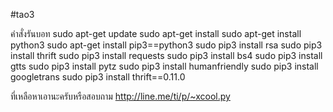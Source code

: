 #tao3

คำสั่งรันบอท
sudo apt-get update
sudo apt-get install 
sudo apt-get install python3
sudo apt-get install pip3==python3
sudo pip3 install rsa
sudo pip3 install thrift
sudo pip3 install requests
sudo pip3 install bs4
sudo pip3 install gtts
sudo pip3 install pytz
sudo pip3 install humanfriendly
sudo pip3 install googletrans
sudo pip3 install thrift==0.11.0

ที่เหลือหาเอานะครับหรือสอบถาม
http://line.me/ti/p/~xcool.py
